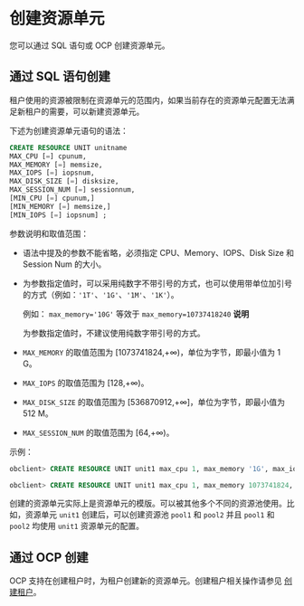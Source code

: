 创建资源单元 
===========================

您可以通过 SQL 语句或 OCP 创建资源单元。

通过 SQL 语句创建 
--------------------------------

租户使用的资源被限制在资源单元的范围内，如果当前存在的资源单元配置无法满足新租户的需要，可以新建资源单元。

下述为创建资源单元语句的语法：

```sql
CREATE RESOURCE UNIT unitname 
MAX_CPU [=] cpunum, 
MAX_MEMORY [=] memsize, 
MAX_IOPS [=] iopsnum, 
MAX_DISK_SIZE [=] disksize, 
MAX_SESSION_NUM [=] sessionnum, 
[MIN_CPU [=] cpunum,]
[MIN_MEMORY [=] memsize,] 
[MIN_IOPS [=] iopsnum] ;
```



参数说明和取值范围：

* 语法中提及的参数不能省略，必须指定 CPU、Memory、IOPS、Disk Size 和 Session Num 的大小。

  

* 为参数指定值时，可以采用纯数字不带引号的方式，也可以使用带单位加引号的方式（例如：`'1T'`、`'1G'`、`'1M'`、`'1K'`）。

  例如： `max_memory='10G'` 等效于 `max_memory=10737418240`
  **说明**

  

  为参数指定值时，不建议使用纯数字带引号的方式。
  

* `MAX_MEMORY` 的取值范围为 \[1073741824,+∞)，单位为字节，即最小值为 1 G。

  

* `MAX_IOPS` 的取值范围为 \[128,+∞)。

  

* `MAX_DISK_SIZE` 的取值范围为 \[536870912,+∞\]，单位为字节，即最小值为 512 M。

  

* `MAX_SESSION_NUM` 的取值范围为 \[64,+∞)。

  




示例：

```sql
obclient> CREATE RESOURCE UNIT unit1 max_cpu 1, max_memory '1G', max_iops 128,max_disk_size '10G', max_session_num 64, MIN_CPU=1, MIN_MEMORY='1G', MIN_IOPS=128;

obclient> CREATE RESOURCE UNIT unit1 max_cpu 1, max_memory 1073741824, max_iops 128, max_disk_size 10737418240, max_session_num 64, MIN_CPU=1, MIN_MEMORY=1073741824, MIN_IOPS=128;
```



创建的资源单元实际上是资源单元的模版。可以被其他多个不同的资源池使用。比如，资源单元 `unit1` 创建后，可以创建资源池 `pool1` 和 `pool2` 并且 `pool1` 和 `pool2` 均使用 `unit1` 资源单元的配置。

通过 OCP 创建 
------------------------------

OCP 支持在创建租户时，为租户创建新的资源单元。创建租户相关操作请参见 [创建租户](https://open.oceanbase.com/docs/community/oceanbase-database/V3.1.0/create-a-user-tenant)。
